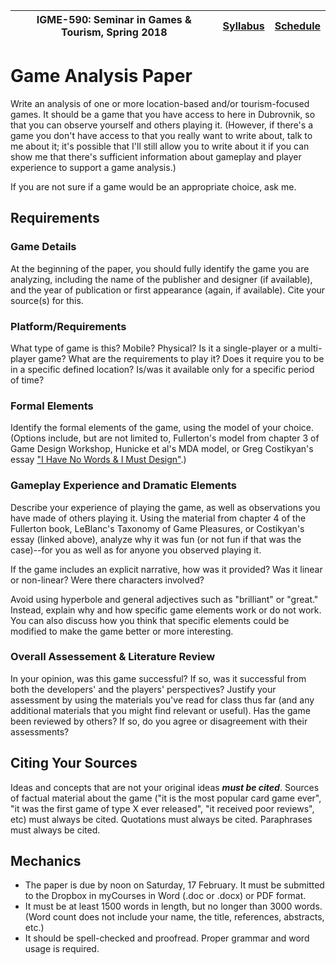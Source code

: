 |  IGME-590: Seminar in Games & Tourism, Spring 2018 | [Syllabus](README.md) | [Schedule](Schedule.md) |
|----|----|----|

#  Game Analysis Paper

Write an analysis of one or more location-based and/or tourism-focused games. It should be a game that you have access to here in Dubrovnik, so that you can observe yourself and others playing it. (However, if there's a game you don't have access to that you really want to write about, talk to me about it; it's possible that I'll still allow you to write about it if you can show me that there's sufficient information about gameplay and player experience to support a game analysis.)

If you are not sure if a game would be an appropriate choice, ask me.

## Requirements

### Game Details
At the beginning of the paper, you should fully identify the game you are analyzing, including the name of the publisher and designer (if available), and the year of publication or first appearance (again, if available). Cite your source(s) for this. 

### Platform/Requirements
What type of game is this? Mobile? Physical? Is it a single-player or a multi-player game? What are the requirements to play it? Does it require you to be in a specific defined location? Is/was it available only for a specific period of time? 

### Formal Elements
Identify the formal elements of the game, using the model of your choice. (Options include, but are not limited to, Fullerton's model from chapter 3 of Game Design Workshop, Hunicke et al's MDA model, or Greg Costikyan's essay ["I Have No Words & I Must Design"](costikyan.pdf).)

### Gameplay Experience and Dramatic Elements
Describe your experience of playing the game, as well as observations you have made of others playing it. Using the material from chapter 4 of the Fullerton book, LeBlanc's Taxonomy of Game Pleasures, or Costikyan's essay (linked above), analyze why it was fun (or not fun if that was the case)--for you as well as for anyone you observed playing it. 

If the game includes an explicit narrative, how was it provided? Was it linear or non-linear? Were there characters involved?  

Avoid using hyperbole and general adjectives such as "brilliant" or "great." Instead, explain why and how specific game elements work or do not work. You can also discuss how you think that specific elements could be modified to make the game better or more interesting. 

### Overall Assessement & Literature Review
In your opinion, was this game successful? If so, was it successful from both the developers' and the players' perspectives? Justify your assessment by using the materials you've read for class thus far (and any additional materials that you might find relevant or useful). Has the game been reviewed by others? If so, do you agree or disagreement with their assessments?  

## Citing Your Sources
Ideas and concepts that are not your original ideas ***must be cited***. Sources of factual material about the game ("it is the most popular card game ever", "it was the first game of type X ever released", "it received poor reviews", etc) must always be cited. Quotations must always be cited. Paraphrases must always be cited. 

## Mechanics
* The paper is due by noon on Saturday, 17 February. It must be submitted to the Dropbox in myCourses in Word (.doc or .docx) or PDF format. 
* It must be at least 1500 words in length, but no longer than 3000 words. (Word count does not include your name, the title, references, abstracts, etc.)
* It should be spell-checked and proofread. Proper grammar and word usage is required.
